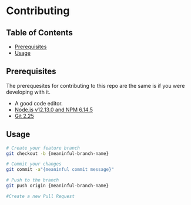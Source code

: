 # Contributing <!-- omit in toc -->

## Table of Contents <!-- omit in toc -->

- [Prerequisites](#prerequisites)
- [Usage](#usage)
  
## Prerequisites

The prerequesites for contributing to this repo are the same is if you were developing with it.

- A good code editor.
- [Node.js v12.13.0 and NPM 6.14.5](https://nodejs.org/en/download/)
- [Git 2.25](https://git-scm.com/downloads)

## Usage

```sh
# Create your feature branch
git checkout -b {meaninful-branch-name}

# Commit your changes
git commit -a"{meaninful commit message}"

# Push to the branch
git push origin {meaninful-branch-name}

#Create a new Pull Request
```
